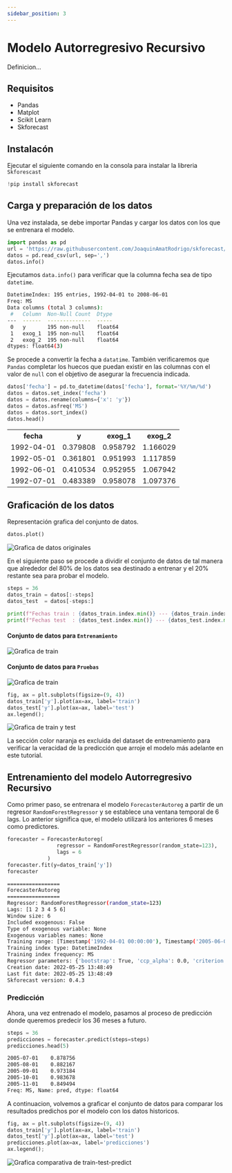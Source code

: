 ```yaml
---
sidebar_position: 3
---
```


# Modelo Autorregresivo Recursivo

Definicion...

## Requisitos

- Pandas
- Matplot
- Scikit Learn
- Skforecast

## Instalacón

Ejecutar el siguiente comando en la consola para instalar la libreria `Skforescast`

```python
!pip install skforecast
```

## Carga y preparación de los datos

Una vez instalada, se debe importar Pandas y cargar los datos con los que se entrenara el modelo.

```python title="Carga de los datos"
import pandas as pd
url = 'https://raw.githubusercontent.com/JoaquinAmatRodrigo/skforecast/master/data/h2o_exog.csv'
datos = pd.read_csv(url, sep=',')
datos.info()
```

Ejecutamos `data.info()` para verificar que la columna fecha sea de tipo `datetime`.

```bash title="Output"
DatetimeIndex: 195 entries, 1992-04-01 to 2008-06-01
Freq: MS
Data columns (total 3 columns):
 #   Column  Non-Null Count  Dtype  
---  ------  --------------  -----  
 0   y       195 non-null    float64
 1   exog_1  195 non-null    float64
 2   exog_2  195 non-null    float64
dtypes: float64(3)
```
Se procede a convertir la fecha a `datatime`. También verificaremos que `Pandas` completar los huecos que puedan existir en las columnas con el valor de `null`  con el objetivo de asegurar la frecuencia indicada.

```py
datos['fecha'] = pd.to_datetime(datos['fecha'], format='%Y/%m/%d')
datos = datos.set_index('fecha')
datos = datos.rename(columns={'x': 'y'})
datos = datos.asfreq('MS')
datos = datos.sort_index()
datos.head()
```

<table>
    <tr>
        <th>fecha</th>
        <th>y</th>
        <th>exog_1</th>
        <th>exog_2</th>
    </tr>
    <tr>
        <td>1992-04-01</td>
        <td>0.379808</td>
        <td>0.958792</td>
        <td>1.166029</td>
    </tr>
    <tr>
        <td>1992-05-01</td>
        <td>0.361801</td>
        <td>0.951993</td>
        <td>1.117859</td>
    </tr>
    <tr>
        <td>1992-06-01</td>
        <td>0.410534</td>
        <td>0.952955</td>
        <td>1.067942</td>
    </tr>
    <tr>
        <td>1992-07-01</td>
        <td>0.483389</td>
        <td>0.958078</td>
        <td>1.097376</td>
    </tr>
</table>

## Graficación de los datos

Representación grafica del conjunto de datos.

```py
datos.plot()
```

![Grafica de datos originales](./img/Autoregresivo%20Recursivo/grafica-datos-original.png)

En el siguiente paso se procede a dividir el conjunto de datos de tal manera que alrededor del 80% de los datos sea destinado a entrenar y el 20% restante sea para probar el modelo.

```py title="separación de los datos entrenamiento - prueba"
steps = 36
datos_train = datos[:-steps]
datos_test  = datos[-steps:]

print(f"Fechas train : {datos_train.index.min()} --- {datos_train.index.max()}  (n={len(datos_train)})")
print(f"Fechas test  : {datos_test.index.min()} --- {datos_test.index.max()}  (n={len(datos_test)})")
```

#### Conjunto de datos para `Entrenamiento`

![Grafica de train](./img/Autoregresivo%20Recursivo/grafica-train.png)

#### Conjunto de datos para `Pruebas`

![Grafica de train](./img/Autoregresivo%20Recursivo/grafica-test.png)

```py
fig, ax = plt.subplots(figsize=(9, 4))
datos_train['y'].plot(ax=ax, label='train')
datos_test['y'].plot(ax=ax, label='test')
ax.legend();
```

![Grafica de train y test](./img/Autoregresivo%20Recursivo/grafica-train-test-autoregresivo.png)

La sección color naranja es excluida del dataset de entrenamiento para verificar la veracidad de la predicción que arroje el modelo más adelante en este tutorial.

## Entrenamiento del modelo Autorregresivo Recursivo

Como primer paso, se entrenara el modelo `ForecasterAutoreg` a partir de un regresor `RandomForestRegressor` y se establece una ventana temporal de 6 lags. Lo anterior significa que, el modelo utilizará los anteriores 6 meses como predictores.

```python
forecaster = ForecasterAutoreg(
                regressor = RandomForestRegressor(random_state=123),
                lags = 6
             )
forecaster.fit(y=datos_train['y'])
forecaster
```

```bash title="Output"
================= 
ForecasterAutoreg 
================= 
Regressor: RandomForestRegressor(random_state=123) 
Lags: [1 2 3 4 5 6] 
Window size: 6 
Included exogenous: False 
Type of exogenous variable: None 
Exogenous variables names: None 
Training range: [Timestamp('1992-04-01 00:00:00'), Timestamp('2005-06-01 00:00:00')] 
Training index type: DatetimeIndex 
Training index frequency: MS 
Regressor parameters: {'bootstrap': True, 'ccp_alpha': 0.0, 'criterion': 'squared_error', 'max_depth': None, 'max_features': 'auto', 'max_leaf_nodes': None, 'max_samples': None, 'min_impurity_decrease': 0.0, 'min_samples_leaf': 1, 'min_samples_split': 2, 'min_weight_fraction_leaf': 0.0, 'n_estimators': 100, 'n_jobs': None, 'oob_score': False, 'random_state': 123, 'verbose': 0, 'warm_start': False} 
Creation date: 2022-05-25 13:48:49 
Last fit date: 2022-05-25 13:48:49 
Skforecast version: 0.4.3 
```

### Predicción

Ahora, una vez entrenado el modelo, pasamos al proceso de predicción donde queremos predecir los 36 meses a futuro.

```python
steps = 36
predicciones = forecaster.predict(steps=steps)
predicciones.head(5)
```

```bash title="Output"
2005-07-01    0.878756
2005-08-01    0.882167
2005-09-01    0.973184
2005-10-01    0.983678
2005-11-01    0.849494
Freq: MS, Name: pred, dtype: float64
```

A continuacion, volvemos a graficar el conjunto de datos para comparar los resultados predichos por el modelo con los datos historicos.

```python
fig, ax = plt.subplots(figsize=(9, 4))
datos_train['y'].plot(ax=ax, label='train')
datos_test['y'].plot(ax=ax, label='test')
predicciones.plot(ax=ax, label='predicciones')
ax.legend();
```

![Grafica comparativa de train-test-predict](../series-temporales/img/Autoregresivo%20Recursivo/grafica-prediccion.png)